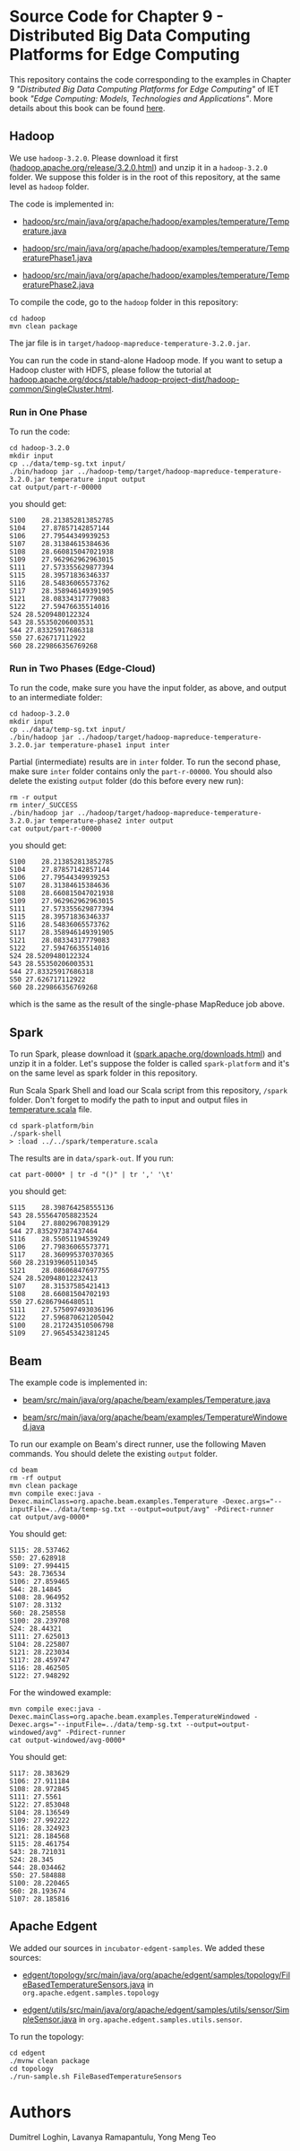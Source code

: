 # Source Code for Chapter 9 - Distributed Big Data Computing Platforms for Edge Computing

This repository contains the code corresponding to the examples in Chapter 9 *"Distributed Big Data Computing Platforms for Edge Computing"* of IET book *"Edge Computing: Models, Technologies and Applications"*. More details about this book can be found [here](https://sites.google.com/site/ietedgebookproposal/chapters).

## Hadoop

We use `hadoop-3.2.0`. Please download it first ([hadoop.apache.org/release/3.2.0.html](https://hadoop.apache.org/release/3.2.0.html)) and unzip it in a `hadoop-3.2.0` folder. We suppose this folder is in the root of this repository, at the same level as `hadoop` folder.

The code is implemented in:

- [hadoop/src/main/java/org/apache/hadoop/examples/temperature/Temperature.java](hadoop/src/main/java/org/apache/hadoop/examples/temperature/Temperature.java)

- [hadoop/src/main/java/org/apache/hadoop/examples/temperature/TemperaturePhase1.java](hadoop/src/main/java/org/apache/hadoop/examples/temperature/TemperaturePhase1.java)

- [hadoop/src/main/java/org/apache/hadoop/examples/temperature/TemperaturePhase2.java](hadoop/src/main/java/org/apache/hadoop/examples/temperature/TemperaturePhase2.java)

To compile the code, go to the `hadoop` folder in this repository:

```
cd hadoop
mvn clean package
```

The jar file is in `target/hadoop-mapreduce-temperature-3.2.0.jar`.

You can run the code in stand-alone Hadoop mode. If you want to setup a Hadoop cluster with HDFS, please follow the tutorial at [hadoop.apache.org/docs/stable/hadoop-project-dist/hadoop-common/SingleCluster.html](http://hadoop.apache.org/docs/stable/hadoop-project-dist/hadoop-common/SingleCluster.html).

### Run in One Phase

To run the code:

```
cd hadoop-3.2.0
mkdir input
cp ../data/temp-sg.txt input/
./bin/hadoop jar ../hadoop-temp/target/hadoop-mapreduce-temperature-3.2.0.jar temperature input output
cat output/part-r-00000
```

you should get:

```
S100	28.213852813852785
S104	27.87857142857144
S106	27.79544349939253
S107	28.31384615384636
S108	28.660815047021938
S109	27.962962962963015
S111	27.573355629877394
S115	28.39571836346337
S116	28.54836065573762
S117	28.358946149391905
S121	28.08334317779083
S122	27.59476635514016
S24	28.5209480122324
S43	28.55350206003531
S44	27.83325917686318
S50	27.626717112922
S60	28.229866356769268
```

### Run in Two Phases (Edge-Cloud)

To run the code, make sure you have the input folder, as above, and output to an intermediate folder:

```
cd hadoop-3.2.0
mkdir input
cp ../data/temp-sg.txt input/
./bin/hadoop jar ../hadoop/target/hadoop-mapreduce-temperature-3.2.0.jar temperature-phase1 input inter
```

Partial (intermediate) results are in `inter` folder. To run the second phase, make sure `inter` folder contains only the `part-r-00000`. You should also delete the existing `output` folder (do this before every new run):

```
rm -r output
rm inter/_SUCCESS
./bin/hadoop jar ../hadoop/target/hadoop-mapreduce-temperature-3.2.0.jar temperature-phase2 inter output
cat output/part-r-00000
```

you should get:

```
S100	28.213852813852785
S104	27.87857142857144
S106	27.79544349939253
S107	28.31384615384636
S108	28.660815047021938
S109	27.962962962963015
S111	27.573355629877394
S115	28.39571836346337
S116	28.54836065573762
S117	28.358946149391905
S121	28.08334317779083
S122	27.59476635514016
S24	28.5209480122324
S43	28.55350206003531
S44	27.83325917686318
S50	27.626717112922
S60	28.229866356769268
```

which is the same as the result of the single-phase MapReduce job above.


## Spark

To run Spark, please download it ([spark.apache.org/downloads.html](https://spark.apache.org/downloads.html)) and unzip it in a folder. Let's suppose the folder is called `spark-platform` and it's on the same level as spark folder in this repository.

Run Scala Spark Shell and load our Scala script from this repository, `/spark` folder. Don't forget to modify the path to input and output files in [temperature.scala](spark/temperature.scala) file.

```
cd spark-platform/bin
./spark-shell
> :load ../../spark/temperature.scala
```

The results are in `data/spark-out`. If you run:

```
cat part-0000* | tr -d "()" | tr ',' '\t'
```

you should get:

```
S115	28.398764258555136
S43	28.555647058823524
S104	27.88029670839129
S44	27.835297387437464
S116	28.55051194539249
S106	27.79836065573771
S117	28.360995370370365
S60	28.231939605110345
S121	28.08606847697755
S24	28.520948012232413
S107	28.31537585421413
S108	28.66081504702193
S50	27.62867946480511
S111	27.575097493036196
S122	27.596870621205042
S100	28.217243510506798
S109	27.96545342381245
```


## Beam

The example code is implemented in:

- [beam/src/main/java/org/apache/beam/examples/Temperature.java](beam/src/main/java/org/apache/beam/examples/Temperature.java)

- [beam/src/main/java/org/apache/beam/examples/TemperatureWindowed.java](beam/src/main/java/org/apache/beam/examples/TemperatureWindowed.java)

To run our example on Beam's direct runner, use the following Maven commands. You should delete the existing `output` folder.

```
cd beam
rm -rf output
mvn clean package
mvn compile exec:java -Dexec.mainClass=org.apache.beam.examples.Temperature -Dexec.args="--inputFile=../data/temp-sg.txt --output=output/avg" -Pdirect-runner
cat output/avg-0000*
```

You should get:

```
S115: 28.537462
S50: 27.628918
S109: 27.994415
S43: 28.736534
S106: 27.859465
S44: 28.14845
S108: 28.964952
S107: 28.3132
S60: 28.258558
S100: 28.239708
S24: 28.44321
S111: 27.625013
S104: 28.225807
S121: 28.223034
S117: 28.459747
S116: 28.462505
S122: 27.948292
```

For the windowed example:

```
mvn compile exec:java -Dexec.mainClass=org.apache.beam.examples.TemperatureWindowed -Dexec.args="--inputFile=../data/temp-sg.txt --output=output-windowed/avg" -Pdirect-runner
cat output-windowed/avg-0000*
```

You should get:

```
S117: 28.383629
S106: 27.911184
S108: 28.972845
S111: 27.5561
S122: 27.853048
S104: 28.136549
S109: 27.992222
S116: 28.324923
S121: 28.184568
S115: 28.461754
S43: 28.721031
S24: 28.345
S44: 28.034462
S50: 27.584888
S100: 28.220465
S60: 28.193674
S107: 28.185816
```

## Apache Edgent

We added our sources in `incubator-edgent-samples`. We added these sources:

- [edgent/topology/src/main/java/org/apache/edgent/samples/topology/FileBasedTemperatureSensors.java](edgent/topology/src/main/java/org/apache/edgent/samples/topology/FileBasedTemperatureSensors.java) in `org.apache.edgent.samples.topology` 

- [edgent/utils/src/main/java/org/apache/edgent/samples/utils/sensor/SimpleSensor.java](edgent/utils/src/main/java/org/apache/edgent/samples/utils/sensor/SimpleSensor.java) in `org.apache.edgent.samples.utils.sensor`.

To run the topology:

```
cd edgent
./mvnw clean package
cd topology
./run-sample.sh FileBasedTemperatureSensors
```

# Authors

Dumitrel Loghin, Lavanya Ramapantulu, Yong Meng Teo



